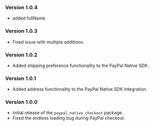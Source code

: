 ### Version 1.0.4
- added fullName

### Version 1.0.3

- Fixed issue with multiple additions.


### Version 1.0.2

- Added shipping preference functionality to the PayPal Native SDK.

### Version 1.0.1

- Added address functionality to the PayPal Native SDK integration.


### Version 1.0.0

- Initial release of the `paypal_native_checkout` package.
- Fixed the endless loading bug during PayPal checkout.
